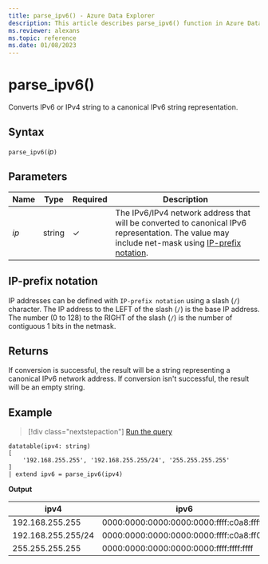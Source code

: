 ```yaml
---
title: parse_ipv6() - Azure Data Explorer
description: This article describes parse_ipv6() function in Azure Data Explorer.
ms.reviewer: alexans
ms.topic: reference
ms.date: 01/08/2023
---
```

# parse_ipv6()

Converts IPv6 or IPv4 string to a canonical IPv6 string representation.

## Syntax

`parse_ipv6(`*ip*`)`

## Parameters

| Name | Type | Required | Description |
|--|--|--|--|
| *ip* | string | &check; | The IPv6/IPv4 network address that will be converted to canonical IPv6 representation. The value may include net-mask using [IP-prefix notation](#ip-prefix-notation).|

## IP-prefix notation

IP addresses can be defined with `IP-prefix notation` using a slash (`/`) character.
The IP address to the LEFT of the slash (`/`) is the base IP address. The number (0 to 128) to the RIGHT of the slash (`/`) is the number of contiguous 1 bits in the netmask.

## Returns

If conversion is successful, the result will be a string representing a canonical IPv6 network address.
If conversion isn't successful, the result will be an empty string.

## Example

> [!div class="nextstepaction"]
> <a href="https://dataexplorer.azure.com/clusters/help/databases/Samples?query=H4sIAAAAAAAAA0tJLAHCpJxUjcyCMhMrheKSosy8dE2uaC4FIFA3tDTSMzSz0DMyNQVhdR0MIX0jE5AolAdXyBXLVaOQWlGSmpeiADTZTMFWoSCxqDg1HsQB26UJANsJke17AAAA" target="_blank">Run the query</a>

```kusto
datatable(ipv4: string)
[
    '192.168.255.255', '192.168.255.255/24', '255.255.255.255'
]
| extend ipv6 = parse_ipv6(ipv4)
```

**Output**

| ipv4               | ipv6                                    |
|--------------------|-----------------------------------------|
| 192.168.255.255    | 0000:0000:0000:0000:0000:ffff:c0a8:ffff |
| 192.168.255.255/24 | 0000:0000:0000:0000:0000:ffff:c0a8:ff00 |
| 255.255.255.255    | 0000:0000:0000:0000:0000:ffff:ffff:ffff |
